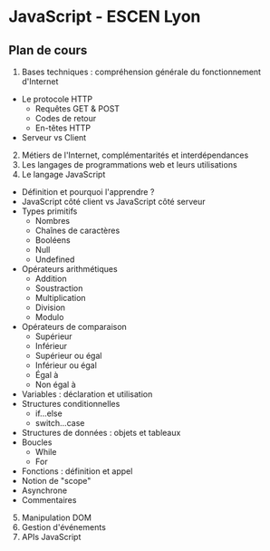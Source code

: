 # JavaScript - ESCEN Lyon

Plan de cours
-------------

1. Bases techniques : compréhension générale du fonctionnement d'Internet
  - Le protocole HTTP
    - Requêtes GET & POST
    - Codes de retour
    - En-têtes HTTP
  - Serveur vs Client
2. Métiers de l'Internet, complémentarités et interdépendances
3. Les langages de programmations web et leurs utilisations
4. Le langage JavaScript
  - Définition et pourquoi l'apprendre ?
  - JavaScript côté client vs JavaScript côté serveur
  - Types primitifs
    - Nombres
    - Chaînes de caractères
    - Booléens
    - Null
    - Undefined
  - Opérateurs arithmétiques
    - Addition
    - Soustraction
    - Multiplication
    - Division
    - Modulo
  - Opérateurs de comparaison
    - Supérieur
    - Inférieur
    - Supérieur ou égal
    - Inférieur ou égal
    - Égal à
    - Non égal à
  - Variables : déclaration et utilisation
  - Structures conditionnelles
    - if...else
    - switch...case
  - Structures de données : objets et tableaux
  - Boucles
    - While
    - For
  - Fonctions : définition et appel
  - Notion de "scope"
  - Asynchrone
  - Commentaires
5. Manipulation DOM
6. Gestion d'événements
7. APIs JavaScript
